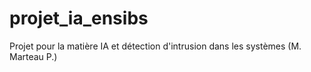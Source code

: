 # projet_ia_ensibs
Projet pour la matière IA et détection d'intrusion dans les systèmes (M. Marteau P.) 
